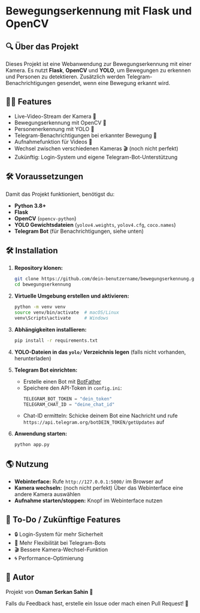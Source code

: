 # Bewegungserkennung mit Flask und OpenCV

## 🔍 Über das Projekt
Dieses Projekt ist eine Webanwendung zur Bewegungserkennung mit einer Kamera. Es nutzt **Flask**, **OpenCV** und **YOLO**, um Bewegungen zu erkennen und Personen zu detektieren. Zusätzlich werden Telegram-Benachrichtigungen gesendet, wenn eine Bewegung erkannt wird.

## 👩‍💻 Features
- Live-Video-Stream der Kamera 🎥
- Bewegungserkennung mit OpenCV 🚶
- Personenerkennung mit YOLO 🤖
- Telegram-Benachrichtigungen bei erkannter Bewegung 📢
- Aufnahmefunktion für Videos 🎤
- Wechsel zwischen verschiedenen Kameras 🎬 (noch nicht perfekt)
- Zukünftig: Login-System und eigene Telegram-Bot-Unterstützung

## 🛠️ Voraussetzungen
Damit das Projekt funktioniert, benötigst du:
- **Python 3.8+**
- **Flask**
- **OpenCV** (`opencv-python`)
- **YOLO Gewichtsdateien** (`yolov4.weights`, `yolov4.cfg`, `coco.names`)
- **Telegram Bot** (für Benachrichtigungen, siehe unten)

## 🛠️ Installation
1. **Repository klonen:**
   ```bash
   git clone https://github.com/dein-benutzername/bewegungserkennung.git
   cd bewegungserkennung
   ```

2. **Virtuelle Umgebung erstellen und aktivieren:**
   ```bash
   python -m venv venv
   source venv/bin/activate  # macOS/Linux
   venv\Scripts\activate     # Windows
   ```

3. **Abhängigkeiten installieren:**
   ```bash
   pip install -r requirements.txt
   ```

4. **YOLO-Dateien in das `yolo/` Verzeichnis legen** (falls nicht vorhanden, herunterladen)

5. **Telegram Bot einrichten:**
   - Erstelle einen Bot mit [BotFather](https://t.me/BotFather)
   - Speichere den API-Token in `config.ini`:
     ```python
     TELEGRAM_BOT_TOKEN = "dein_token"
     TELEGRAM_CHAT_ID = "deine_chat_id"
     ```
   - Chat-ID ermitteln: Schicke deinem Bot eine Nachricht und rufe `https://api.telegram.org/botDEIN_TOKEN/getUpdates` auf

6. **Anwendung starten:**
   ```bash
   python app.py
   ```

## 🌎 Nutzung
- **Webinterface:** Rufe `http://127.0.0.1:5000/` im Browser auf
- **Kamera wechseln:** (noch nicht perfekt) Über das Webinterface eine andere Kamera auswählen
- **Aufnahme starten/stoppen:** Knopf im Webinterface nutzen

## 🔧 To-Do / Zukünftige Features
- 🔒 Login-System für mehr Sicherheit
- 📲 Mehr Flexibilität bei Telegram-Bots
- 🎬 Bessere Kamera-Wechsel-Funktion
- 🌀 Performance-Optimierung

## 👤 Autor
Projekt von **Osman Serkan Sahin** 🚀

Falls du Feedback hast, erstelle ein Issue oder mach einen Pull Request! 💪

